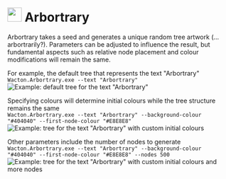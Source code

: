 # <img src="https://gitlab.com/Wacton/Arbortrary/raw/main/Arbortrary/Resources/Arbortrary.png" width="32" height="32"> Arbortrary
Arbortrary takes a seed and generates a unique random tree artwork (... arbortrarily?). Parameters can be adjusted to influence the result, but fundamental aspects such as relative node placement and colour modifications will remain the same.

For example, the default tree that represents the text "Arbortrary"<br>
`Wacton.Arbortrary.exe --text "Arbortrary"`
![Example: default tree for the text "Arbortrary"](Resources/example-1_default.png "Example: default tree for the text \"Arbortrary\"")

Specifying colours will determine initial colours while the tree structure remains the same<br>
`Wacton.Arbortrary.exe --text "Arbortrary" --background-colour "#404040" --first-node-colour "#E8E8E8"`
![Example: tree for the text "Arbortrary" with custom initial colours](Resources/example-2_starting-colours.png "Example: tree for the text \"Arbortrary\" with custom initial colours")

Other parameters include the number of nodes to generate<br>
`Wacton.Arbortrary.exe --text "Arbortrary" --background-colour "#404040" --first-node-colour "#E8E8E8" --nodes 500`
![Example: tree for the text "Arbortrary" with custom initial colours and more nodes](Resources/example-3_starting-colours-more-nodes.png "Example: tree for the text \"Arbortrary\" with custom initial colours and more nodes")
